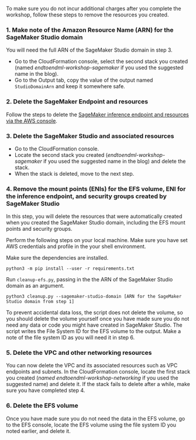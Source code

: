 To make sure you do not incur additional charges after you complete the workshop, follow these steps to remove the resources you created.

### 1. Make note of the Amazon Resource Name (ARN) for the SageMaker Studio domain
You will need the full ARN of the SageMaker Studio domain in step 3.   
- Go to the CloudFormation console, select the second stack you created (named _endtoendml-workshop-sagemaker_ if you used the suggested name in the blog). 
- Go to the Output tab, copy the value of the output named `StudioDomainArn` and keep it somewhere safe.

### 2. Delete the SageMaker Endpoint and resources
Follow the steps to delete the [SageMaker inference endpoint and resources via the AWS console](https://docs.aws.amazon.com/sagemaker/latest/dg/realtime-endpoints-delete-resources.html).

### 3. Delete the SageMaker Studio and associated resources
- Go to the CloudFormation console.
- Locate the second stack you created (_endtoendml-workshop-sagemaker_ if you used the suggested name in the blog) and delete the stack.
- When the stack is deleted, move to the next step.

### 4. Remove the mount points (ENIs) for the EFS volume, ENI for the inference endpoint, and security groups created by SageMaker Studio
In this step, you will delete the resources that were automatically created when you created the SageMaker Studio domain, including the EFS mount points and security groups.

Perform the following steps on your local machine. Make sure you have set AWS credentials and profile in the your shell environment.

Make sure the dependencies are installed.

`python3 -m pip install --user -r requirements.txt`

Run `cleanup-efs.py`, passing in the the ARN of the SageMaker Studio domain as an argument.

`python3 cleanup.py --sagemaker-studio-domain [ARN for the SageMaker Studio domain from step 1]`

To prevent accidental data loss, the script does not delete the volume, so you should delete the volume yourself once you have made sure you do not need any data or code you might have created in SageMaker Studio. The script writes the File System ID for the EFS volume to the output. Make a note of the file system ID as you will need it in step 6.

### 5. Delete the VPC and other networking resources
You can now delete the VPC and its associated resources such as VPC endpoints and subnets. In the CloudFormation console, locate the first stack you created (_named endtoendml-workshop-networking_ if you used the suggested name) and delete it. If the stack fails to delete after a while, make sure you have completed step 4.

### 6. Delete the EFS volume
Once you have made sure you do not need the data in the EFS volume, go to the EFS console, locate the EFS volume using the file system ID you noted earlier, and delete it.